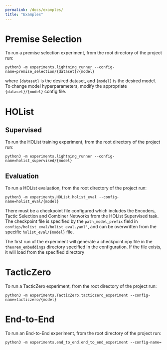 ```yaml
---
permalink: /docs/examples/
title: "Examples"
---
```


# Premise Selection
To run a premise selection experiment, from the root directory of the project run:

`python3 -m experiments.lightning_runner --config-name=premise_selection/{dataset}/{model}`

where `{dataset}` is the desired dataset, and `{model}` is the desired model.
To change model hyperparameters, modify the appropriate `{dataset}/{model}` config file.

# HOList

## Supervised
To run the HOList training experiment, from the root directory of the project run:

`python3 -m experiments.lightning_runner --config-name=holist_supervised/{model}`

## Evaluation
To run a HOList evaluation, from the root directory of the project run:

`python3 -m experiments.HOList.holist_eval --config-name=holist_eval/{model}`

There must be a checkpoint file configured which includes the Encoders, Tactic Selection and
Combiner Networks from the HOList Supervised task. The checkpoint file is specified by the
`path_model_prefix` field in `configs/holist_eval/holist_eval.yaml'`, and can be overwritten
from the specific `holist_eval/{model}` file.

The first run of the experiment will generate a checkpoint.npy file in the `theorem_embeddings`
directory specified in the configuration. If the file exists, it will load from the specified directory

# TacticZero
To run a TacticZero experiment, from the root directory of the project run:

`python3 -m experiments.TacticZero.tacticzero_experiment --config-name=tacticzero/{model}`

# End-to-End
To run an End-to-End experiment, from the root directory of the project run:

`python3 -m experiments.end_to_end.end_to_end_experiment --config-name=`